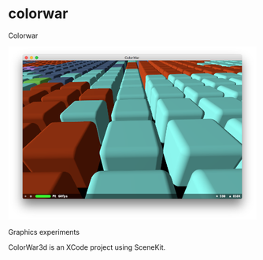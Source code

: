 # colorwar
Colorwar 

![Screen Shot](https://github.com/dreadsword/colorwar/blob/master/Screen%20Shot%202018-01-25%20at%208.43.34%20PM.png)

Graphics experiments

ColorWar3d is an XCode project using SceneKit.
